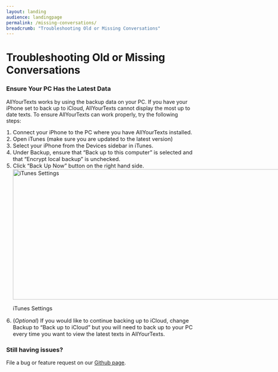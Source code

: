 ```yaml
---
layout: landing
audience: landingpage
permalink: /missing-conversations/
breadcrumb: "Troubleshooting Old or Missing Conversations"
---
```


<div class="page type-page status-publish hentry">
  <h1 class="entry-title">Troubleshooting Old or Missing Conversations</h1>
  <div class="entry-content">
    <h3>Ensure Your PC Has the Latest Data</h3>
    <p>AllYourTexts works by using the backup data on your PC. If you have your iPhone set to back up to iCloud, AllYourTexts cannot display the most up to date texts. To ensure AllYourTexts can work properly, try the following steps:</p>
    <ol style="font-size:11pt; padding-left: 18px;">
      <li>Connect your iPhone to&nbsp;the PC where you have AllYourTexts installed.</li>
      <li>Open iTunes (make sure you are updated to the latest version)</li>
      <li>Select your iPhone from the Devices sidebar in iTunes.</li>
      <li>Under Backup, ensure that “Back up to this computer” is selected and that “Encrypt local backup” is unchecked.</li>
      <li>
        Click “Back Up Now” button on the right hand side.
        <div id="attachment_667" style="width: 833px" class="wp-caption aligncenter">
          <a href="{{site.basurl}}/images/itunes_11_settings.png" rel="attachment wp-att-667">
            <img src="{{site.basurl}}/images/itunes_11_settings.png" alt="iTunes Settings" width="823" height="351" class="size-full wp-image-667">
          </a>
          <p class="wp-caption-text">iTunes Settings</p>
        </div>
      </li>
      <li>(<em>Optional</em>) If you would like to continue backing up to iCloud, change Backup to “Back up to iCloud” but you will need to back up to your PC every time you want to view the latest texts in AllYourTexts.</li>
    </ol>
    <h3>Still having issues?</h3>
    <p>File a bug or feature request on our <a href="https://github.com/AllYourTexts/AllYourTexts/issues" onclick="_gaq.push(['_trackEvent', 'outbound-article', 'https://github.com/AllYourTexts/AllYourTexts/issues', 'Github page']);">Github page</a>.</p>
  </div>
  <!-- .entry-content -->
</div>